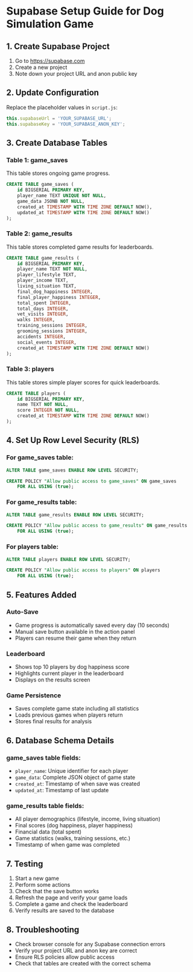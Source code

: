 # Supabase Setup Guide for Dog Simulation Game

## 1. Create Supabase Project
1. Go to https://supabase.com
2. Create a new project
3. Note down your project URL and anon public key

## 2. Update Configuration
Replace the placeholder values in `script.js`:
```javascript
this.supabaseUrl = 'YOUR_SUPABASE_URL';
this.supabaseKey = 'YOUR_SUPABASE_ANON_KEY';
```

## 3. Create Database Tables

### Table 1: game_saves
This table stores ongoing game progress.

```sql
CREATE TABLE game_saves (
    id BIGSERIAL PRIMARY KEY,
    player_name TEXT UNIQUE NOT NULL,
    game_data JSONB NOT NULL,
    created_at TIMESTAMP WITH TIME ZONE DEFAULT NOW(),
    updated_at TIMESTAMP WITH TIME ZONE DEFAULT NOW()
);
```

### Table 2: game_results
This table stores completed game results for leaderboards.

```sql
CREATE TABLE game_results (
    id BIGSERIAL PRIMARY KEY,
    player_name TEXT NOT NULL,
    player_lifestyle TEXT,
    player_income TEXT,
    living_situation TEXT,
    final_dog_happiness INTEGER,
    final_player_happiness INTEGER,
    total_spent INTEGER,
    total_days INTEGER,
    vet_visits INTEGER,
    walks INTEGER,
    training_sessions INTEGER,
    grooming_sessions INTEGER,
    accidents INTEGER,
    social_events INTEGER,
    created_at TIMESTAMP WITH TIME ZONE DEFAULT NOW()
);
```

### Table 3: players
This table stores simple player scores for quick leaderboards.

```sql
CREATE TABLE players (
    id BIGSERIAL PRIMARY KEY,
    name TEXT NOT NULL,
    score INTEGER NOT NULL,
    created_at TIMESTAMP WITH TIME ZONE DEFAULT NOW()
);
```

## 4. Set Up Row Level Security (RLS)

### For game_saves table:
```sql
ALTER TABLE game_saves ENABLE ROW LEVEL SECURITY;

CREATE POLICY "Allow public access to game_saves" ON game_saves
    FOR ALL USING (true);
```

### For game_results table:
```sql
ALTER TABLE game_results ENABLE ROW LEVEL SECURITY;

CREATE POLICY "Allow public access to game_results" ON game_results
    FOR ALL USING (true);
```

### For players table:
```sql
ALTER TABLE players ENABLE ROW LEVEL SECURITY;

CREATE POLICY "Allow public access to players" ON players
    FOR ALL USING (true);
```

## 5. Features Added

### Auto-Save
- Game progress is automatically saved every day (10 seconds)
- Manual save button available in the action panel
- Players can resume their game when they return

### Leaderboard
- Shows top 10 players by dog happiness score
- Highlights current player in the leaderboard
- Displays on the results screen

### Game Persistence
- Saves complete game state including all statistics
- Loads previous games when players return
- Stores final results for analysis

## 6. Database Schema Details

### game_saves table fields:
- `player_name`: Unique identifier for each player
- `game_data`: Complete JSON object of game state
- `created_at`: Timestamp of when save was created
- `updated_at`: Timestamp of last update

### game_results table fields:
- All player demographics (lifestyle, income, living situation)
- Final scores (dog happiness, player happiness)
- Financial data (total spent)
- Game statistics (walks, training sessions, etc.)
- Timestamp of when game was completed

## 7. Testing
1. Start a new game
2. Perform some actions
3. Check that the save button works
4. Refresh the page and verify your game loads
5. Complete a game and check the leaderboard
6. Verify results are saved to the database

## 8. Troubleshooting
- Check browser console for any Supabase connection errors
- Verify your project URL and anon key are correct
- Ensure RLS policies allow public access
- Check that tables are created with the correct schema 
